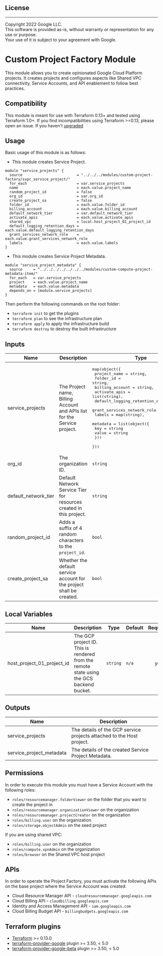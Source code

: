## License
---
Copyright 2022 Google LLC.  
This software is provided as-is, without warranty or representation for any use or purpose.  
Your use of it is subject to your agreement with Google.  

# Custom Project Factory Module

This module allows you to create opinionated Google Cloud Platform projects. It creates projects and configures aspects like Shared VPC connectivity, Service Accounts, and API enablement to follow best practices.

## Compatibility
This module is meant for use with Terraform 0.13+ and tested using Terraform 1.0+. If you find incompatibilities using Terraform >=0.13, please open an issue.
 If you haven't
[upgraded](https://www.terraform.io/upgrade-guides/0-13.html)

## Usage

Basic usage of this module is as follows:

- This module creates Service Project.

```
module "service_projects" {
  source                         = "../../../modules/custom-project-factory/svpc_service_project/"
  for_each                       = var.service_projects
  name                           = each.value.project_name
  random_project_id              = false
  org_id                         = var.org_id
  create_project_sa              = false
  folder_id                      = each.value.folder_id
  billing_account                = each.value.billing_account
  default_network_tier           = var.default_network_tier
  activate_apis                  = each.value.activate_apis
  shared_vpc                     = local.host_project_01_project_id
  default_logging_retention_days = each.value.default_logging_retention_days
  grant_services_network_role    = each.value.grant_services_network_role
  labels                         = each.value.labels
}
```

- This module creates Service Project Metadata.

```
module "service_project_metadata" {
  source     = "../../../../../../../modules/custom-compute-project-metadata-item/"
  for_each   = var.service_projects
  project    = each.value.project_name
  metadata   = each.value.metadata
  depends_on = [module.service_projects]
}
```

Then perform the following commands on the root folder:

- `terraform init` to get the plugins
- `terraform plan` to see the infrastructure plan
- `terraform apply` to apply the infrastructure build
- `terraform destroy` to destroy the built infrastructure

## Inputs

| Name | Description | Type | Default | Required |
|------|-------------|------|---------|:--------:|
| service\_projects | The Project name, Billing Account and APIs list for the Service project. | <pre>map(object({<br>    project_name                   = string,<br>    folder_id                      = string,<br>    billing_account                = string,<br>    activate_apis                  = list(string),<br>    default_logging_retention_days = string,<br>    grant_services_network_role    = bool,<br>    labels                         = map(string),<br>    metadata = list(object({<br>      key   = string<br>      value = string<br>    }))<br>  }))</pre> | <pre>service_project = {<br>      project_name                   = ""<br>      folder_id                      = ""<br>      billing_account                = ""<br>      activate_apis                  = []<br>      default_logging_retention_days = ""<br>      grant_services_network_role    = true<br>      labels                         = {}<br>      metadata                       = []<br>  }</pre> | yes |
| org\_id | The organization ID. | `string` | `n/a` | yes |
| default\_network\_tier | Default Network Service Tier for resources created in this project. | `string` | `""` | yes |
| random\_project\_id | Adds a suffix of 4 random characters to the `project_id`. | `bool` | `false` | no |
| create\_project\_sa | Whether the default service account for the project shall be created. | `bool` | `true` | no |

## Local Variables

| Name | Description | Type | Default | Required |
|------|-------------|------|---------|:--------:|
| host\_project\_01\_project\_id | The GCP project ID. This is rendered from the remote state using the GCS backend bucket. |  `string` | `n/a` | yes |

## Outputs

| Name | Description |
|------|-------------|
| service\_projects | The details of the GCP service projects attached to the Host project. | 
| service\_project\_metadata | The details of the created Service Project Metadata. |

## Permissions

In order to execute this module you must have a Service Account with the
following roles:

- `roles/resourcemanager.folderViewer` on the folder that you want to create the
  project in
- `roles/resourcemanager.organizationViewer` on the organization
- `roles/resourcemanager.projectCreator` on the organization
- `roles/billing.user` on the organization
- `roles/storage.objectAdmin` on the seed project

If you are using shared VPC:

  - `roles/billing.user` on the organization
  - `roles/compute.xpnAdmin` on the organization
  - `roles/browser` on the Shared VPC host project

## APIs

In order to operate the Project Factory, you must activate the following APIs on
the base project where the Service Account was created:

- Cloud Resource Manager API - `cloudresourcemanager.googleapis.com`
- Cloud Billing API - `cloudbilling.googleapis.com`
- Identity and Access Management API - `iam.googleapis.com`
- Cloud Billing Budget API - `billingbudgets.googleapis.com`

## Terraform plugins

- [Terraform](https://www.terraform.io/downloads.html) >= 0.13.0
- [terraform-provider-google](https://github.com/terraform-providers/terraform-provider-google) plugin >= 3.50, < 5.0
- [terraform-provider-google-beta](https://github.com/terraform-providers/terraform-provider-google-beta) plugin >= 3.50, < 5.0